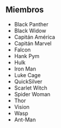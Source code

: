 ## Miembros

* Black Panther
* Black Widow
* Capitán América
* Capitán Marvel
* Falcon
* Hank Pym
* Hulk
* Iron Man
* Luke Cage
* QuickSilver
* Scarlet Witch
* Spider Woman
* Thor
* Vision
* Wasp
* Ant-Man
